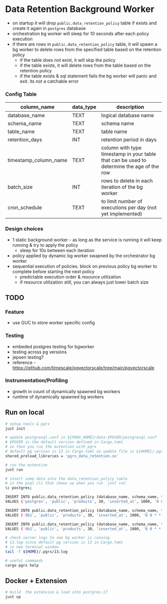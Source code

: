 # Data Retention Background Worker

- on startup it will drop `public.data_retention_policy` table if exists and create it again in `postgres` database
- orchestration bg worker will sleep for 10 seconds after each policy execution
- if there are rows in `public.data_retention_policy` table, it will spawn a bg worker to delete rows from the specified table based on the retention policy
  - if the table does not exist, it will skip the policy
  - if the table exists, it will delete rows from the table based on the retention policy
  - if the table exists & sql statement fails the bg worker will panic and exit. its not a catchable error

### Config Table

| column_name            | data_type | description |
|------------------------|-----------|-------------|
| database_name          | TEXT      | logical database name |
| schema_name            | TEXT      | schema name   |
| table_name             | TEXT      | table name    |
| retention_days         | INT       | retention period in days|
| timestamp_column_name  | TEXT      | column with type timestamp in your table that can be used to determine the age of the row |
| batch_size             | INT       | rows to delete in each iteration of the bg worker |
| cron_schedule          | TEXT      | to limit number of executions per day (not yet implemented) |

### Design choices
- 1 static background worker - as long as the service is running it will keep running & try to apply the policy
  - sleep for 10s between each iteration
- policy applied by dynamic bg worker swapned by the orchestrator bg worker
- sequential execution of policies. block on previous policy bg worker to complete before starting the next policy
  - predictable execution order & resource utilization
  - if resource utilization still, you can always just lower batch size

## TODO
### Feature
- use GUC to store worker specific config

### Testing
- embeded postgres testing for bgworker
- testing across pg versions
- jepsen testing?
- reference - https://github.com/timescale/pgvectorscale/tree/main/pgvectorscale

### Instrumentation/Profiling
- growth in count of dynamically spawned bg workers
- runtime of dynamically spawned bg workers

## Run on local

```bash
# setup tools & pgrx
just init

# update postgresql.conf in ${PGRX_HOME}/data-$PGVER/postgresql.conf
# $PGVER is the default version defined in Cargo.toml
# so that you run the extention with pgrx
# default pg version is 13 in Cargo.toml so update file in ${HOME}/.pgrx/data-13/postgresql.conf
shared_preload_libraries = 'pgrx_data_retention.so'

# run the extention
just run

# insert some data into the data_retention_policy table
# in the psql cli that shows up when you run `just run`
\c postgres;

INSERT INTO public.data_retention_policy (database_name, schema_name, table_name, retention_days, timestamp_column_name, batch_size, cron_schedule)
VALUES ('postgres', 'public', 'products', 30, 'inserted_at', 1000, '0 0 * * *');

INSERT INTO public.data_retention_policy (database_name, schema_name, table_name, retention_days, timestamp_column_name, batch_size, cron_schedule)
VALUES ('db1', 'public', 'products', 30, 'inserted_at', 1000, '0 0 * * *');

INSERT INTO public.data_retention_policy (database_name, schema_name, table_name, retention_days, timestamp_column_name, batch_size, cron_schedule)
VALUES ('db2', 'public', 'products', 30, 'inserted_at', 1000, '0 0 * * *');

# check server logs to see bg worker is running
# 13.log since default pg version is 13 in Cargo.toml
# in new terminal window
tail -f ${HOME}/.pgrx/13.log
```

```bash
# useful commands
cargo pgrx help
```

## Docker + Extension
```bash
# build  the extension & load into postgres-17
just up
```
